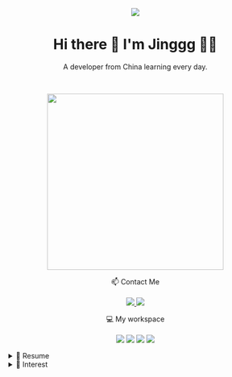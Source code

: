 <p align="center">
  <img src="https://readme-typing-svg.herokuapp.com?color=DC143C&center=true&lines=Welcome+to+My+GitHub+Profile;Exploring+the+world+of+code;Sharing+my+projects+and+learnings;Enjoy+your+stay!&width=600&height=180">
</p>
<h1 align='center'>
  Hi there 👋 I'm Jinggg 👨‍💻
</h1>

<p align='center'>
  A developer from China learning every day.
</p>

<br>
<p align='center'>
  <a href="#"><img src="https://github-readme-stats.vercel.app/api?username=SuperJinggg&show_icons=true&count_private=true&theme=dark" width="350"></a>
</p>

<p align='center'>
  📫 Contact Me<br/><br/>
  <a href="">
    <img src="https://img.shields.io/badge/Tencent_QQ-EB1923?style=for-the-badge&logo=TencentQQ&logoColor=white" />        
  </a>
  <a href="">
    <img src="https://img.shields.io/badge/WeChat-07C160?style=for-the-badge&logo=wechat&logoColor=white" />
  </a>
</p>

<p align='center'>
  💻 My workspace<br/><br/>
  <img src="https://img.shields.io/badge/windows-%230078D6.svg?&style=for-the-badge&logo=windows&logoColor=white" />
  <img src="https://img.shields.io/badge/AMD%20Ryzen_9_9950X3D-ED1C24?style=for-the-badge&logo=amd&logoColor=white" />
  <img src="https://img.shields.io/badge/RAM-32GB-%230071C5.svg?&style=for-the-badge&logoColor=white" />
  <img src="https://img.shields.io/badge/nvidia-RTX%205090-%2376B900.svg?&style=for-the-badge&logo=nvidia&logoColor=white" />
</p>

<details>
  <summary>📃 Resume</summary>

## Education

- 📖 **Internet of Things Engineering**\
📆 2019 - 2023\
👨🏻‍🎓 Bachelor of Engineering\
📍 **Jiangsu University** - Zhenjiang , China

- 📖 **Industrial anomaly detection**\
📆 2023 - 2026\
👨🏻‍🎓 Master of Engineering\
📍 **University of Chinese Academy of Sciences** - Beijing , China

## Experience

<img align="right" src="https://img.shields.io/badge/Python-FFD43B?style=for-the-badge&logo=python&logoColor=blue" />
<img align="right" src="https://img.shields.io/badge/OpenCV-27338e?style=for-the-badge&logo=OpenCV&logoColor=white" />


- 👨‍💻 **Python Developer**\
📆 Aug/2021 - Nov/2021\
📍 **Autoyun** - Shenzhen, China

<img align="right" src="https://img.shields.io/badge/Python-FFD43B?style=for-the-badge&logo=python&logoColor=blue" />
<img align="right" src="https://img.shields.io/badge/C%2B%2B-00599C?style=for-the-badge&logo=c%2B%2B&logoColor=white" />
<img align="right" src="https://img.shields.io/badge/PyTorch-EE4C2C?style=for-the-badge&logo=pytorch&logoColor=white" />

- 👨‍💻 **Deep learning developer**\
📆 2023 - 2026\
📍 **CBPM-KEXIN** - Chengdu, China

## Tech Stack

- Programming Languages: ![Python](https://img.shields.io/badge/Python-FFD43B?style=for-the-badge&logo=python&logoColor=blue) ![Java](https://img.shields.io/badge/Java-ED8B00.svg?style=for-the-badge&logo=java&logoColor=white) ![Go](https://img.shields.io/badge/Go-00ADD8?style=for-the-badge&logo=go&logoColor=white) ![Rust](https://img.shields.io/badge/Rust-black?style=for-the-badge&logo=rust&logoColor=#E57324) ![C++](https://img.shields.io/badge/C%2B%2B-00599C?style=for-the-badge&logo=c%2B%2B&logoColor=white) ![TypeScript](https://img.shields.io/badge/TypeScript-007ACC?style=for-the-badge&logo=typescript&logoColor=white) ![HTML5](https://img.shields.io/badge/HTML5-E34F26?style=for-the-badge&logo=html5&logoColor=white)
- Framework: ![Spring Boot](https://img.shields.io/badge/Spring_Boot-6DB33F?style=for-the-badge&logo=spring-boot&logoColor=white) ![Pytorch](https://img.shields.io/badge/PyTorch-EE4C2C?style=for-the-badge&logo=pytorch&logoColor=white) ![Lightning](https://img.shields.io/badge/Lightning-792DE4?style=for-the-badge&logo=lightning&logoColor=white)
- Databases: ![Mysql](https://img.shields.io/badge/MySQL-005C84?style=for-the-badge&logo=mysql&logoColor=white) ![Postgres](https://img.shields.io/badge/PostgreSQL-316192?style=for-the-badge&logo=postgresql&logoColor=white) ![Redis](https://img.shields.io/badge/redis-%23DD0031.svg?&style=for-the-badge&logo=redis&logoColor=white) ![MongoDB](https://img.shields.io/badge/MongoDB-4EA94B?style=for-the-badge&logo=mongodb&logoColor=white) ![Sqlite](https://img.shields.io/badge/Sqlite-003B57?style=for-the-badge&logo=sqlite&logoColor=white)
- OS: ![Ubuntu](https://img.shields.io/badge/Ubuntu-E95420?style=for-the-badge&logo=ubuntu&logoColor=white) ![Windows](https://img.shields.io/badge/Windows-0078D6?style=for-the-badge&logo=windows&logoColor=white) ![Mac](https://img.shields.io/badge/mac%20os-000000?style=for-the-badge&logo=apple&logoColor=white)

</details>
<details>
  <summary>🌱 Interest</summary>
I'm always eager to learn new technologies and expand my skillset. Currently, I'm focusing on:

- Machine Learning and Artificial Intelligence, especially unsupervised industrial anomaly detection
- Back-end Development, especially web development and Telegram bot development
- Big Data Development
</details>
